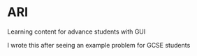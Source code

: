 # ARI
Learning content for advance students with GUI

I wrote this after seeing an example problem for GCSE students
